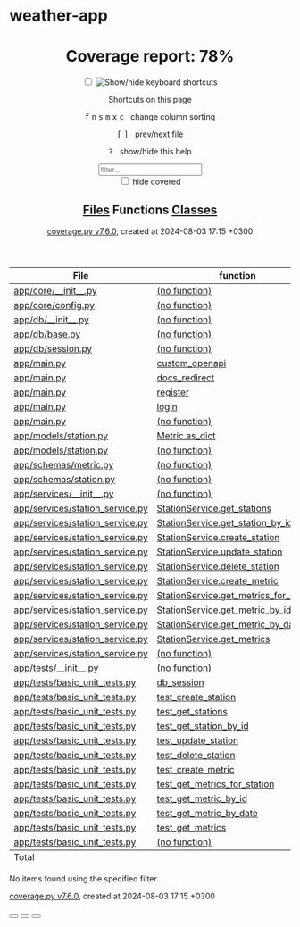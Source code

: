 # weather-app

<!DOCTYPE html>
<html lang="en">
<head>
    <meta http-equiv="Content-Type" content="text/html; charset=utf-8">
    <title>Coverage report</title>
    <link rel="icon" sizes="32x32" href="favicon_32_cb_58284776.png">
    <link rel="stylesheet" href="style_cb_8e611ae1.css" type="text/css">
    <script src="coverage_html_cb_6fb7b396.js" defer></script>
</head>
<body class="indexfile">
<header>
    <div class="content">
        <h1>Coverage report:
            <span class="pc_cov">78%</span>
        </h1>
        <aside id="help_panel_wrapper">
            <input id="help_panel_state" type="checkbox">
            <label for="help_panel_state">
                <img id="keyboard_icon" src="keybd_closed_cb_ce680311.png" alt="Show/hide keyboard shortcuts">
            </label>
            <div id="help_panel">
                <p class="legend">Shortcuts on this page</p>
                <div class="keyhelp">
                    <p>
                        <kbd>f</kbd>
                        <kbd>n</kbd>
                        <kbd>s</kbd>
                        <kbd>m</kbd>
                        <kbd>x</kbd>
                        <kbd>c</kbd>
                        &nbsp; change column sorting
                    </p>
                    <p>
                        <kbd>[</kbd>
                        <kbd>]</kbd>
                        &nbsp; prev/next file
                    </p>
                    <p>
                        <kbd>?</kbd> &nbsp; show/hide this help
                    </p>
                </div>
            </div>
        </aside>
        <form id="filter_container">
            <input id="filter" type="text" value="" placeholder="filter...">
            <div>
                <input id="hide100" type="checkbox" >
                <label for="hide100">hide covered</label>
            </div>
        </form>
        <h2>
                <a class="button" href="index.html">Files</a>
                <a class="button current">Functions</a>
                <a class="button" href="class_index.html">Classes</a>
        </h2>
        <p class="text">
            <a class="nav" href="https://coverage.readthedocs.io/en/7.6.0">coverage.py v7.6.0</a>,
            created at 2024-08-03 17:15 +0300
        </p>
    </div>
</header>
<main id="index">
    <table class="index" data-sortable>
        <thead>
            <tr class="tablehead" title="Click to sort">
                <th id="file" class="name left" aria-sort="none" data-shortcut="f">File<span class="arrows"></span></th>
                <th id="region" class="name left" aria-sort="none" data-default-sort-order="ascending" data-shortcut="n">function<span class="arrows"></span></th>
                <th id="statements" aria-sort="none" data-default-sort-order="descending" data-shortcut="s">statements<span class="arrows"></span></th>
                <th id="missing" aria-sort="none" data-default-sort-order="descending" data-shortcut="m">missing<span class="arrows"></span></th>
                <th id="excluded" aria-sort="none" data-default-sort-order="descending" data-shortcut="x">excluded<span class="arrows"></span></th>
                <th id="coverage" class="right" aria-sort="none" data-shortcut="c">coverage<span class="arrows"></span></th>
            </tr>
        </thead>
        <tbody>
            <tr class="region">
                <td class="name left"><a href="z_8f7e1016f2d37417___init___py.html">app/core/__init__.py</a></td>
                <td class="name left"><a href="z_8f7e1016f2d37417___init___py.html"><data value=''><span class='no-noun'>(no function)</span></data></a></td>
                <td>0</td>
                <td>0</td>
                <td>0</td>
                <td class="right" data-ratio="0 0">100%</td>
            </tr>
            <tr class="region">
                <td class="name left"><a href="z_8f7e1016f2d37417_config_py.html">app/core/config.py</a></td>
                <td class="name left"><a href="z_8f7e1016f2d37417_config_py.html"><data value=''><span class='no-noun'>(no function)</span></data></a></td>
                <td>9</td>
                <td>9</td>
                <td>0</td>
                <td class="right" data-ratio="0 9">0%</td>
            </tr>
            <tr class="region">
                <td class="name left"><a href="z_395c4f306d1419cf___init___py.html">app/db/__init__.py</a></td>
                <td class="name left"><a href="z_395c4f306d1419cf___init___py.html"><data value=''><span class='no-noun'>(no function)</span></data></a></td>
                <td>0</td>
                <td>0</td>
                <td>0</td>
                <td class="right" data-ratio="0 0">100%</td>
            </tr>
            <tr class="region">
                <td class="name left"><a href="z_395c4f306d1419cf_base_py.html">app/db/base.py</a></td>
                <td class="name left"><a href="z_395c4f306d1419cf_base_py.html"><data value=''><span class='no-noun'>(no function)</span></data></a></td>
                <td>2</td>
                <td>0</td>
                <td>0</td>
                <td class="right" data-ratio="2 2">100%</td>
            </tr>
            <tr class="region">
                <td class="name left"><a href="z_395c4f306d1419cf_session_py.html">app/db/session.py</a></td>
                <td class="name left"><a href="z_395c4f306d1419cf_session_py.html"><data value=''><span class='no-noun'>(no function)</span></data></a></td>
                <td>5</td>
                <td>5</td>
                <td>0</td>
                <td class="right" data-ratio="0 5">0%</td>
            </tr>
            <tr class="region">
                <td class="name left"><a href="z_5f5a17c013354698_main_py.html#t25">app/main.py</a></td>
                <td class="name left"><a href="z_5f5a17c013354698_main_py.html#t25"><data value='custom_openapi'>custom_openapi</data></a></td>
                <td>5</td>
                <td>5</td>
                <td>0</td>
                <td class="right" data-ratio="0 5">0%</td>
            </tr>
            <tr class="region">
                <td class="name left"><a href="z_5f5a17c013354698_main_py.html#t46">app/main.py</a></td>
                <td class="name left"><a href="z_5f5a17c013354698_main_py.html#t46"><data value='docs_redirect'>docs_redirect</data></a></td>
                <td>1</td>
                <td>1</td>
                <td>0</td>
                <td class="right" data-ratio="0 1">0%</td>
            </tr>
            <tr class="region">
                <td class="name left"><a href="z_5f5a17c013354698_main_py.html#t54">app/main.py</a></td>
                <td class="name left"><a href="z_5f5a17c013354698_main_py.html#t54"><data value='register'>register</data></a></td>
                <td>8</td>
                <td>8</td>
                <td>0</td>
                <td class="right" data-ratio="0 8">0%</td>
            </tr>
            <tr class="region">
                <td class="name left"><a href="z_5f5a17c013354698_main_py.html#t68">app/main.py</a></td>
                <td class="name left"><a href="z_5f5a17c013354698_main_py.html#t68"><data value='login'>login</data></a></td>
                <td>6</td>
                <td>6</td>
                <td>0</td>
                <td class="right" data-ratio="0 6">0%</td>
            </tr>
            <tr class="region">
                <td class="name left"><a href="z_5f5a17c013354698_main_py.html">app/main.py</a></td>
                <td class="name left"><a href="z_5f5a17c013354698_main_py.html"><data value=''><span class='no-noun'>(no function)</span></data></a></td>
                <td>32</td>
                <td>32</td>
                <td>0</td>
                <td class="right" data-ratio="0 32">0%</td>
            </tr>
            <tr class="region">
                <td class="name left"><a href="z_6c0e4b930745278b_station_py.html#t41">app/models/station.py</a></td>
                <td class="name left"><a href="z_6c0e4b930745278b_station_py.html#t41"><data value='as_dict'>Metric.as_dict</data></a></td>
                <td>1</td>
                <td>1</td>
                <td>0</td>
                <td class="right" data-ratio="0 1">0%</td>
            </tr>
            <tr class="region">
                <td class="name left"><a href="z_6c0e4b930745278b_station_py.html">app/models/station.py</a></td>
                <td class="name left"><a href="z_6c0e4b930745278b_station_py.html"><data value=''><span class='no-noun'>(no function)</span></data></a></td>
                <td>28</td>
                <td>0</td>
                <td>0</td>
                <td class="right" data-ratio="28 28">100%</td>
            </tr>
            <tr class="region">
                <td class="name left"><a href="z_c0f67d75e686303c_metric_py.html">app/schemas/metric.py</a></td>
                <td class="name left"><a href="z_c0f67d75e686303c_metric_py.html"><data value=''><span class='no-noun'>(no function)</span></data></a></td>
                <td>31</td>
                <td>0</td>
                <td>0</td>
                <td class="right" data-ratio="31 31">100%</td>
            </tr>
            <tr class="region">
                <td class="name left"><a href="z_c0f67d75e686303c_station_py.html">app/schemas/station.py</a></td>
                <td class="name left"><a href="z_c0f67d75e686303c_station_py.html"><data value=''><span class='no-noun'>(no function)</span></data></a></td>
                <td>36</td>
                <td>0</td>
                <td>0</td>
                <td class="right" data-ratio="36 36">100%</td>
            </tr>
            <tr class="region">
                <td class="name left"><a href="z_c318f3fa19a49f69___init___py.html">app/services/__init__.py</a></td>
                <td class="name left"><a href="z_c318f3fa19a49f69___init___py.html"><data value=''><span class='no-noun'>(no function)</span></data></a></td>
                <td>0</td>
                <td>0</td>
                <td>0</td>
                <td class="right" data-ratio="0 0">100%</td>
            </tr>
            <tr class="region">
                <td class="name left"><a href="z_c318f3fa19a49f69_station_service_py.html#t13">app/services/station_service.py</a></td>
                <td class="name left"><a href="z_c318f3fa19a49f69_station_service_py.html#t13"><data value='get_stations'>StationService.get_stations</data></a></td>
                <td>1</td>
                <td>0</td>
                <td>0</td>
                <td class="right" data-ratio="1 1">100%</td>
            </tr>
            <tr class="region">
                <td class="name left"><a href="z_c318f3fa19a49f69_station_service_py.html#t17">app/services/station_service.py</a></td>
                <td class="name left"><a href="z_c318f3fa19a49f69_station_service_py.html#t17"><data value='get_station_by_id'>StationService.get_station_by_id</data></a></td>
                <td>1</td>
                <td>0</td>
                <td>0</td>
                <td class="right" data-ratio="1 1">100%</td>
            </tr>
            <tr class="region">
                <td class="name left"><a href="z_c318f3fa19a49f69_station_service_py.html#t21">app/services/station_service.py</a></td>
                <td class="name left"><a href="z_c318f3fa19a49f69_station_service_py.html#t21"><data value='create_station'>StationService.create_station</data></a></td>
                <td>5</td>
                <td>0</td>
                <td>0</td>
                <td class="right" data-ratio="5 5">100%</td>
            </tr>
            <tr class="region">
                <td class="name left"><a href="z_c318f3fa19a49f69_station_service_py.html#t29">app/services/station_service.py</a></td>
                <td class="name left"><a href="z_c318f3fa19a49f69_station_service_py.html#t29"><data value='update_station'>StationService.update_station</data></a></td>
                <td>6</td>
                <td>0</td>
                <td>0</td>
                <td class="right" data-ratio="6 6">100%</td>
            </tr>
            <tr class="region">
                <td class="name left"><a href="z_c318f3fa19a49f69_station_service_py.html#t39">app/services/station_service.py</a></td>
                <td class="name left"><a href="z_c318f3fa19a49f69_station_service_py.html#t39"><data value='delete_station'>StationService.delete_station</data></a></td>
                <td>2</td>
                <td>0</td>
                <td>0</td>
                <td class="right" data-ratio="2 2">100%</td>
            </tr>
            <tr class="region">
                <td class="name left"><a href="z_c318f3fa19a49f69_station_service_py.html#t44">app/services/station_service.py</a></td>
                <td class="name left"><a href="z_c318f3fa19a49f69_station_service_py.html#t44"><data value='create_metric'>StationService.create_metric</data></a></td>
                <td>8</td>
                <td>1</td>
                <td>0</td>
                <td class="right" data-ratio="7 8">88%</td>
            </tr>
            <tr class="region">
                <td class="name left"><a href="z_c318f3fa19a49f69_station_service_py.html#t62">app/services/station_service.py</a></td>
                <td class="name left"><a href="z_c318f3fa19a49f69_station_service_py.html#t62"><data value='get_metrics_for_station'>StationService.get_metrics_for_station</data></a></td>
                <td>1</td>
                <td>0</td>
                <td>0</td>
                <td class="right" data-ratio="1 1">100%</td>
            </tr>
            <tr class="region">
                <td class="name left"><a href="z_c318f3fa19a49f69_station_service_py.html#t66">app/services/station_service.py</a></td>
                <td class="name left"><a href="z_c318f3fa19a49f69_station_service_py.html#t66"><data value='get_metric_by_id'>StationService.get_metric_by_id</data></a></td>
                <td>1</td>
                <td>0</td>
                <td>0</td>
                <td class="right" data-ratio="1 1">100%</td>
            </tr>
            <tr class="region">
                <td class="name left"><a href="z_c318f3fa19a49f69_station_service_py.html#t70">app/services/station_service.py</a></td>
                <td class="name left"><a href="z_c318f3fa19a49f69_station_service_py.html#t70"><data value='get_metric_by_date'>StationService.get_metric_by_date</data></a></td>
                <td>3</td>
                <td>0</td>
                <td>0</td>
                <td class="right" data-ratio="3 3">100%</td>
            </tr>
            <tr class="region">
                <td class="name left"><a href="z_c318f3fa19a49f69_station_service_py.html#t82">app/services/station_service.py</a></td>
                <td class="name left"><a href="z_c318f3fa19a49f69_station_service_py.html#t82"><data value='get_metrics'>StationService.get_metrics</data></a></td>
                <td>20</td>
                <td>3</td>
                <td>0</td>
                <td class="right" data-ratio="17 20">85%</td>
            </tr>
            <tr class="region">
                <td class="name left"><a href="z_c318f3fa19a49f69_station_service_py.html">app/services/station_service.py</a></td>
                <td class="name left"><a href="z_c318f3fa19a49f69_station_service_py.html"><data value=''><span class='no-noun'>(no function)</span></data></a></td>
                <td>29</td>
                <td>0</td>
                <td>0</td>
                <td class="right" data-ratio="29 29">100%</td>
            </tr>
            <tr class="region">
                <td class="name left"><a href="z_5129300603c71d00___init___py.html">app/tests/__init__.py</a></td>
                <td class="name left"><a href="z_5129300603c71d00___init___py.html"><data value=''><span class='no-noun'>(no function)</span></data></a></td>
                <td>0</td>
                <td>0</td>
                <td>0</td>
                <td class="right" data-ratio="0 0">100%</td>
            </tr>
            <tr class="region">
                <td class="name left"><a href="z_5129300603c71d00_basic_unit_tests_py.html#t25">app/tests/basic_unit_tests.py</a></td>
                <td class="name left"><a href="z_5129300603c71d00_basic_unit_tests_py.html#t25"><data value='db_session'>db_session</data></a></td>
                <td>3</td>
                <td>0</td>
                <td>0</td>
                <td class="right" data-ratio="3 3">100%</td>
            </tr>
            <tr class="region">
                <td class="name left"><a href="z_5129300603c71d00_basic_unit_tests_py.html#t32">app/tests/basic_unit_tests.py</a></td>
                <td class="name left"><a href="z_5129300603c71d00_basic_unit_tests_py.html#t32"><data value='test_create_station'>test_create_station</data></a></td>
                <td>4</td>
                <td>0</td>
                <td>0</td>
                <td class="right" data-ratio="4 4">100%</td>
            </tr>
            <tr class="region">
                <td class="name left"><a href="z_5129300603c71d00_basic_unit_tests_py.html#t40">app/tests/basic_unit_tests.py</a></td>
                <td class="name left"><a href="z_5129300603c71d00_basic_unit_tests_py.html#t40"><data value='test_get_stations'>test_get_stations</data></a></td>
                <td>2</td>
                <td>0</td>
                <td>0</td>
                <td class="right" data-ratio="2 2">100%</td>
            </tr>
            <tr class="region">
                <td class="name left"><a href="z_5129300603c71d00_basic_unit_tests_py.html#t45">app/tests/basic_unit_tests.py</a></td>
                <td class="name left"><a href="z_5129300603c71d00_basic_unit_tests_py.html#t45"><data value='test_get_station_by_id'>test_get_station_by_id</data></a></td>
                <td>3</td>
                <td>0</td>
                <td>0</td>
                <td class="right" data-ratio="3 3">100%</td>
            </tr>
            <tr class="region">
                <td class="name left"><a href="z_5129300603c71d00_basic_unit_tests_py.html#t51">app/tests/basic_unit_tests.py</a></td>
                <td class="name left"><a href="z_5129300603c71d00_basic_unit_tests_py.html#t51"><data value='test_update_station'>test_update_station</data></a></td>
                <td>7</td>
                <td>0</td>
                <td>0</td>
                <td class="right" data-ratio="7 7">100%</td>
            </tr>
            <tr class="region">
                <td class="name left"><a href="z_5129300603c71d00_basic_unit_tests_py.html#t63">app/tests/basic_unit_tests.py</a></td>
                <td class="name left"><a href="z_5129300603c71d00_basic_unit_tests_py.html#t63"><data value='test_delete_station'>test_delete_station</data></a></td>
                <td>4</td>
                <td>0</td>
                <td>0</td>
                <td class="right" data-ratio="4 4">100%</td>
            </tr>
            <tr class="region">
                <td class="name left"><a href="z_5129300603c71d00_basic_unit_tests_py.html#t70">app/tests/basic_unit_tests.py</a></td>
                <td class="name left"><a href="z_5129300603c71d00_basic_unit_tests_py.html#t70"><data value='test_create_metric'>test_create_metric</data></a></td>
                <td>9</td>
                <td>0</td>
                <td>0</td>
                <td class="right" data-ratio="9 9">100%</td>
            </tr>
            <tr class="region">
                <td class="name left"><a href="z_5129300603c71d00_basic_unit_tests_py.html#t92">app/tests/basic_unit_tests.py</a></td>
                <td class="name left"><a href="z_5129300603c71d00_basic_unit_tests_py.html#t92"><data value='test_get_metrics_for_station'>test_get_metrics_for_station</data></a></td>
                <td>3</td>
                <td>0</td>
                <td>0</td>
                <td class="right" data-ratio="3 3">100%</td>
            </tr>
            <tr class="region">
                <td class="name left"><a href="z_5129300603c71d00_basic_unit_tests_py.html#t98">app/tests/basic_unit_tests.py</a></td>
                <td class="name left"><a href="z_5129300603c71d00_basic_unit_tests_py.html#t98"><data value='test_get_metric_by_id'>test_get_metric_by_id</data></a></td>
                <td>3</td>
                <td>0</td>
                <td>0</td>
                <td class="right" data-ratio="3 3">100%</td>
            </tr>
            <tr class="region">
                <td class="name left"><a href="z_5129300603c71d00_basic_unit_tests_py.html#t105">app/tests/basic_unit_tests.py</a></td>
                <td class="name left"><a href="z_5129300603c71d00_basic_unit_tests_py.html#t105"><data value='test_get_metric_by_date'>test_get_metric_by_date</data></a></td>
                <td>22</td>
                <td>1</td>
                <td>0</td>
                <td class="right" data-ratio="21 22">95%</td>
            </tr>
            <tr class="region">
                <td class="name left"><a href="z_5129300603c71d00_basic_unit_tests_py.html#t156">app/tests/basic_unit_tests.py</a></td>
                <td class="name left"><a href="z_5129300603c71d00_basic_unit_tests_py.html#t156"><data value='test_get_metrics'>test_get_metrics</data></a></td>
                <td>4</td>
                <td>0</td>
                <td>0</td>
                <td class="right" data-ratio="4 4">100%</td>
            </tr>
            <tr class="region">
                <td class="name left"><a href="z_5129300603c71d00_basic_unit_tests_py.html">app/tests/basic_unit_tests.py</a></td>
                <td class="name left"><a href="z_5129300603c71d00_basic_unit_tests_py.html"><data value=''><span class='no-noun'>(no function)</span></data></a></td>
                <td>27</td>
                <td>0</td>
                <td>0</td>
                <td class="right" data-ratio="27 27">100%</td>
            </tr>
        </tbody>
        <tfoot>
            <tr class="total">
                <td class="name left">Total</td>
                <td class="name left">&nbsp;</td>
                <td>332</td>
                <td>72</td>
                <td>0</td>
                <td class="right" data-ratio="260 332">78%</td>
            </tr>
        </tfoot>
    </table>
    <p id="no_rows">
        No items found using the specified filter.
    </p>
</main>
<footer>
    <div class="content">
        <p>
            <a class="nav" href="https://coverage.readthedocs.io/en/7.6.0">coverage.py v7.6.0</a>,
            created at 2024-08-03 17:15 +0300
        </p>
    </div>
    <aside class="hidden">
        <a id="prevFileLink" class="nav" href=""></a>
        <a id="nextFileLink" class="nav" href=""></a>
        <button type="button" class="button_prev_file" data-shortcut="["></button>
        <button type="button" class="button_next_file" data-shortcut="]"></button>
        <button type="button" class="button_show_hide_help" data-shortcut="?"></button>
    </aside>
</footer>
</body>
</html>
